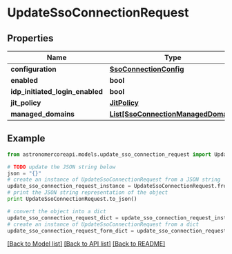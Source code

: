 # UpdateSsoConnectionRequest


## Properties
Name | Type | Description | Notes
------------ | ------------- | ------------- | -------------
**configuration** | [**SsoConnectionConfig**](SsoConnectionConfig.md) |  | 
**enabled** | **bool** |  | 
**idp_initiated_login_enabled** | **bool** |  | 
**jit_policy** | [**JitPolicy**](JitPolicy.md) |  | [optional] 
**managed_domains** | [**List[SsoConnectionManagedDomain]**](SsoConnectionManagedDomain.md) |  | 

## Example

```python
from astronomercoreapi.models.update_sso_connection_request import UpdateSsoConnectionRequest

# TODO update the JSON string below
json = "{}"
# create an instance of UpdateSsoConnectionRequest from a JSON string
update_sso_connection_request_instance = UpdateSsoConnectionRequest.from_json(json)
# print the JSON string representation of the object
print UpdateSsoConnectionRequest.to_json()

# convert the object into a dict
update_sso_connection_request_dict = update_sso_connection_request_instance.to_dict()
# create an instance of UpdateSsoConnectionRequest from a dict
update_sso_connection_request_form_dict = update_sso_connection_request.from_dict(update_sso_connection_request_dict)
```
[[Back to Model list]](../README.md#documentation-for-models) [[Back to API list]](../README.md#documentation-for-api-endpoints) [[Back to README]](../README.md)


